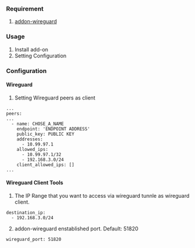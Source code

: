 ### Requirement
1. [addon-wireguard](https://github.com/hassio-addons/addon-wireguard)

### Usage
1. Install add-on
2. Setting Configuration

### Configuration

#### Wireguard

1. Setting Wireguard peers as client

```
...
peers:
...
  - name: CHOSE_A_NAME
    endpoint: 'ENDPOINT ADDRESS'
    public_key: PUBLIC KEY
    addresses:
      - 10.99.97.1
    allowed_ips:
      - 10.99.97.1/32
      - 192.168.3.0/24
    client_allowed_ips: []
...
```

#### Wireguard Client Tools

1. The IP Range that you want to access via wireguard tunnle as wireguard client.

```
destination_ip:
  - 192.168.3.0/24
```

2. addon-wireguard enstablished port. Default: 51820

```
wireguard_port: 51820
```
